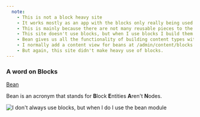 ```yaml
---
  note:
    - This is not a block heavy site
    - It works mostly as an app with the blocks only really being used to place active menus on the screen.
    - This is mainly because there are not many reusable pieces to the site. If it isn't a page level thing then it really isn't a part of this site.
    - This site doesn't use blocks, but when I use blocks I build them with BEAN.
    - Bean gives us all the functionality of building content types with nodes except with blocks instead.
    - I normally add a content view for beans at /admin/content/blocks and I disable the default drupal block management stuff, with the exception of block placement. because that is still necessary.
    - But again, this site didn't make heavy use of blocks.
---
```


### A word on Blocks

[Bean](https://www.drupal.org/project/bean)

Bean is an acronym that stands for **B**lock **E**ntities **A**ren't **N**odes.

![I don't always use blocks, but when I do I use the bean module](https://pbs.twimg.com/profile_images/1325797300/2804546757_5d034c1d29.jpg)
